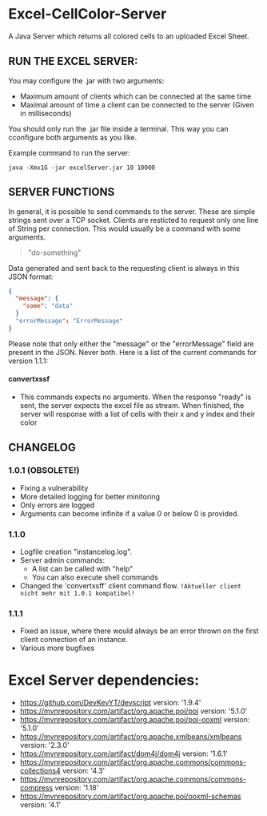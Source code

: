 # Excel-CellColor-Server
A Java Server which returns all colored cells to an uploaded Excel Sheet.

## RUN THE EXCEL SERVER:

You may configure the .jar with two arguments:
- Maximum amount of clients which can be connected at the same time
- Maximal amount of time a client can be connected to the server (Given in milliseconds)

You should only run the .jar file inside a terminal. This way you can cconfigure both arguments as you like.

Example command to run the server:

```java -Xmx1G -jar excelServer.jar 10 10000```

## SERVER FUNCTIONS

In general, it is possible to send commands to the server. These are simple strings sent over a TCP socket.
Clients are resticted to request only one line of String per connection. This would usually be a command with some arguments.
> "do-something"

Data generated and sent back to the requesting client is always in this JSON format:
```json
{
  "message": { 
    "some": "data"
  }
  "errorMessage": "ErrorMessage"
}
```  
Please note that only either the "message" or the "errorMessage" field are present in the JSON. Never both.
Here is a list of the current commands for version 1.1.1:

#### convertxssf
* This commands expects no arguments. When the response "ready" is sent, the server expects the excel file as stream.
When finished, the server will response with a list of cells with their x and y index and their color

## CHANGELOG

### 1.0.1 (OBSOLETE!)
- Fixing a vulnerability
- More detailed logging for better minitoring
- Only errors are logged
- Arguments can become infinite if a value 0 or below 0 is provided.

### 1.1.0
- Logfile creation "instancelog.log".
- Server admin commands: 
    - A list can be called with "help"
    - You can also execute shell commands
- Changed the 'convertxsff' client command flow. `!Aktueller client nicht mehr mit 1.0.1 kompatibel!`

### 1.1.1
- Fixed an issue, where there would always be an error thrown on the first client connection of an instance.
- Various more bugfixes

# Excel Server dependencies:

- <a>https://github.com/DevKevYT/devscript</a> version: '1.9.4'<br>
- <a>https://mvnrepository.com/artifact/org.apache.poi/poi</a> version: '5.1.0'<br>
- <a>https://mvnrepository.com/artifact/org.apache.poi/poi-ooxml</a> version: '5.1.0'<br>
- <a>https://mvnrepository.com/artifact/org.apache.xmlbeans/xmlbeans</a> version: '2.3.0'<br>
- <a>https://mvnrepository.com/artifact/dom4j/dom4j</a> version: '1.6.1'<br>
- <a>https://mvnrepository.com/artifact/org.apache.commons/commons-collections4</a> version: '4.3'<br>
- <a>https://mvnrepository.com/artifact/org.apache.commons/commons-compress</a> version: '1.18'<br>
- <a>https://mvnrepository.com/artifact/org.apache.poi/ooxml-schemas</a> version: '4.1'

